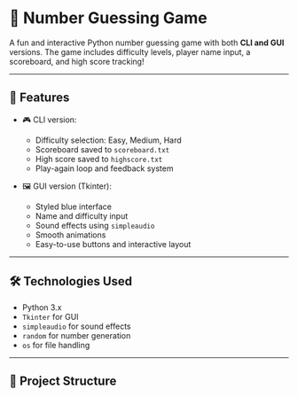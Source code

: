 # 🎲 Number Guessing Game

A fun and interactive Python number guessing game with both **CLI and GUI** versions. The game includes difficulty levels, player name input, a scoreboard, and high score tracking!

---

## 🚀 Features

- 🎮 CLI version:
  - Difficulty selection: Easy, Medium, Hard
  - Scoreboard saved to `scoreboard.txt`
  - High score saved to `highscore.txt`
  - Play-again loop and feedback system

- 🖼️ GUI version (Tkinter):
  - Styled blue interface
  - Name and difficulty input
  - Sound effects using `simpleaudio`
  - Smooth animations
  - Easy-to-use buttons and interactive layout

---

## 🛠️ Technologies Used

- Python 3.x
- `Tkinter` for GUI
- `simpleaudio` for sound effects
- `random` for number generation
- `os` for file handling

---

## 📂 Project Structure

